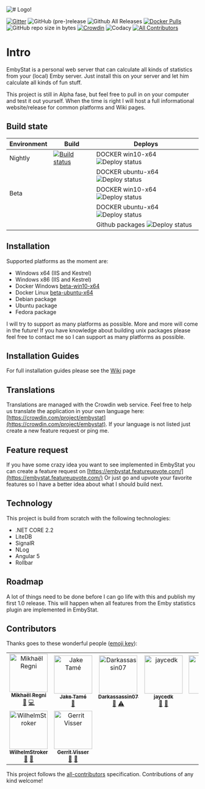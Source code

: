 ![# Logo!](https://github.com/mregni/EmbyStat/blob/master/EmbyStat.Web/ClientApp/src/assets/images/logo_color.png?raw=true)

[![Gitter](https://img.shields.io/gitter/room/embystat/EmbyStat.js.svg)](https://gitter.im/EmbyStat/Lobby)
![GitHub (pre-)release](https://img.shields.io/github/release/mregni/embystat/all.svg)
![Github All Releases](https://img.shields.io/github/downloads/mregni/embystat/total.svg)
[![Docker Pulls](https://img.shields.io/docker/pulls/uping/embystat.svg)](https://hub.docker.com/r/uping/embystat/)
![GitHub repo size in bytes](https://img.shields.io/github/repo-size/mregni/embystat.svg)
[![Crowdin](https://d322cqt584bo4o.cloudfront.net/embystat/localized.svg)](https://crowdin.com/project/embystat)
![Codacy](https://api.codacy.com/project/badge/Grade/92431e9931574cf2a663242fde86c47f)
[![All Contributors](https://img.shields.io/badge/all_contributors-9-orange.svg?style=flat-square)](#contributors)

# Intro

EmbyStat is a personal web server that can calculate all kinds of statistics from your (local) Emby server. Just install this on your server and let him calculate all kinds of fun stuff.

This project is still in Alpha fase, but feel free to pull in on your computer and test it out yourself. When the time is right I will host a full informational website/release for common platforms and Wiki pages.

## Build state

| Environment  | Build  | Deploys |
|---|---|---|
| Nightly  | [![Build status](https://dev.azure.com/uping-be/EmbyStat/_apis/build/status/DEV)](https://dev.azure.com/uping-be/EmbyStat/_build/latest?definitionId=2)  | DOCKER win10-x64 ![Deploy status](https://vsrm.dev.azure.com/uping-be/_apis/public/Release/badge/60c279c7-80b3-445f-8d2e-45e07778a9e6/1/1) |
| | |DOCKER ubuntu-x64 ![Deploy status](https://vsrm.dev.azure.com/uping-be/_apis/public/Release/badge/60c279c7-80b3-445f-8d2e-45e07778a9e6/1/2) |
| Beta | | DOCKER win10-x64 ![Deploy status](https://vsrm.dev.azure.com/uping-be/_apis/public/Release/badge/60c279c7-80b3-445f-8d2e-45e07778a9e6/2/3)
| | | DOCKER ubuntu-x64 ![Deploy status](https://vsrm.dev.azure.com/uping-be/_apis/public/Release/badge/60c279c7-80b3-445f-8d2e-45e07778a9e6/2/4) |
| | | Github packages ![Deploy status](https://vsrm.dev.azure.com/uping-be/_apis/public/Release/badge/60c279c7-80b3-445f-8d2e-45e07778a9e6/2/5)

## Installation

Supported platforms as the moment are:

* Windows x64 (IIS and Kestrel)
* Windows x86 (IIS and Kestrel)
* Docker Windows [beta-win10-x64](https://hub.docker.com/r/uping/embystat/)
* Docker Linux [beta-ubuntu-x64](https://hub.docker.com/r/uping/embystat/)
* Debian package
* Ubuntu package
* Fedora package

I will try to support as many platforms as possible. More and more will come in the future!
If you have knowledge about building unix packages please feel free to contact me so I can support as many platforms as possible.

## Installation Guides

For full installation guides please see the [Wiki](https://github.com/mregni/EmbyStat/wiki) page

## Translations

Translations are managed with the Crowdin web service. Feel free to help us translate the application in your own language here: [https://crowdin.com/project/embystat](https://crowdin.com/project/embystat). If your language is not listed just create a new feature request or ping me.

## Feature request

If you have some crazy idea you want to see implemented in EmbyStat you can create a feature request  on [https://embystat.featureupvote.com/](https://embystat.featureupvote.com/)
Or just go and upvote your favorite features so I have a better idea about what I should build next.

## Technology

This project is build from scratch with the following technologies:

* .NET CORE 2.2
* LiteDB
* SignalR
* NLog
* Angular 5
* Rollbar

## Roadmap

A lot of things need to be done before I can go life with this and publish my first 1.0 release. This will happen when all features from the Emby statistics plugin are implemented in EmbyStat.

## Contributors

Thanks goes to these wonderful people ([emoji key](https://allcontributors.org/docs/en/emoji-key)):

<!-- ALL-CONTRIBUTORS-LIST:START - Do not remove or modify this section -->
<!-- prettier-ignore -->
<table>
  <tr>
    <td align="center"><a href="http://uping.be"><img src="https://avatars3.githubusercontent.com/u/22617019?v=4" width="100px;" alt="Mikhaël Regni"/><br /><sub><b>Mikhaël Regni</b></sub></a><br /><a href="#projectManagement-mregni" title="Project Management">📆</a> <a href="https://github.com/mregni/EmbyStat/commits?author=mregni" title="Code">💻</a></td>
    <td align="center"><a href="https://github.com/jaketame"><img src="https://avatars0.githubusercontent.com/u/1787973?v=4" width="100px;" alt="Jake Tamé"/><br /><sub><b>Jake Tamé</b></sub></a><br /><a href="#question-jaketame" title="Answering Questions">💬</a></td>
    <td align="center"><a href="https://github.com/Darkassassin07"><img src="https://avatars3.githubusercontent.com/u/6593614?v=4" width="100px;" alt="Darkassassin07"/><br /><sub><b>Darkassassin07</b></sub></a><br /><a href="#userTesting-Darkassassin07" title="User Testing">📓</a> <a href="https://github.com/mregni/EmbyStat/commits?author=Darkassassin07" title="Tests">⚠️</a></td>
    <td align="center"><a href="https://github.com/jaycedk"><img src="https://avatars3.githubusercontent.com/u/17232146?v=4" width="100px;" alt="jaycedk"/><br /><sub><b>jaycedk</b></sub></a><br /><a href="#userTesting-jaycedk" title="User Testing">📓</a> <a href="https://github.com/mregni/EmbyStat/issues?q=author%3Ajaycedk" title="Bug reports">🐛</a></td>
    <td align="center"><a href="https://github.com/Happy2Play"><img src="https://avatars1.githubusercontent.com/u/10268557?v=4" width="100px;" alt="Doug"/><br /><sub><b>Doug</b></sub></a><br /><a href="#userTesting-Happy2Play" title="User Testing">📓</a> <a href="https://github.com/mregni/EmbyStat/issues?q=author%3AHappy2Play" title="Bug reports">🐛</a></td>
    <td align="center"><a href="https://github.com/diedrich"><img src="https://avatars2.githubusercontent.com/u/638793?v=4" width="100px;" alt="Diedrich"/><br /><sub><b>Diedrich</b></sub></a><br /><a href="#userTesting-Diedrich" title="User Testing">📓</a> <a href="https://github.com/mregni/EmbyStat/issues?q=author%3ADiedrich" title="Bug reports">🐛</a></td>
    <td align="center"><a href="https://github.com/adrianwi"><img src="https://avatars1.githubusercontent.com/u/15711539?v=4" width="100px;" alt="adrianwi"/><br /><sub><b>adrianwi</b></sub></a><br /><a href="#userTesting-adrianwi" title="User Testing">📓</a> <a href="https://github.com/mregni/EmbyStat/issues?q=author%3Aadrianwi" title="Bug reports">🐛</a></td>
  </tr>
  <tr>
    <td align="center"><a href="https://github.com/wilhelmstroker"><img src="https://avatars1.githubusercontent.com/u/45869623?v=4" width="100px;" alt="WilhelmStroker"/><br /><sub><b>WilhelmStroker</b></sub></a><br /><a href="#userTesting-WilhelmStroker" title="User Testing">📓</a> <a href="https://github.com/mregni/EmbyStat/issues?q=author%3AWilhelmStroker" title="Bug reports">🐛</a></td>
    <td align="center"><a href="https://github.com/gerritv"><img src="https://avatars1.githubusercontent.com/u/8202594?v=4" width="100px;" alt="Gerrit Visser"/><br /><sub><b>Gerrit Visser</b></sub></a><br /><a href="#userTesting-gerritv" title="User Testing">📓</a> <a href="https://github.com/mregni/EmbyStat/issues?q=author%3Agerritv" title="Bug reports">🐛</a></td>
  </tr>
</table>

<!-- ALL-CONTRIBUTORS-LIST:END -->

This project follows the [all-contributors](https://github.com/all-contributors/all-contributors) specification. Contributions of any kind welcome!
